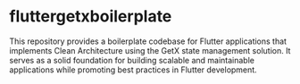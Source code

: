 # fluttergetxboilerplate

This repository provides a boilerplate codebase for Flutter applications that implements Clean Architecture using the GetX state management solution. It serves as a solid foundation for building scalable and maintainable applications while promoting best practices in Flutter development.
